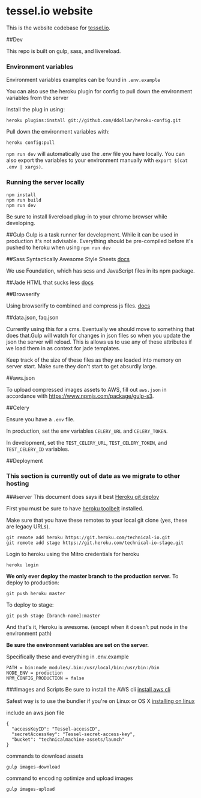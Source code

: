 # tessel.io website

This is the website codebase for [tessel.io](//tessel.io).

##Dev

This repo is built on gulp, sass, and livereload.

### Environment variables
Environment variables examples can be found in `.env.example`

You can also use the heroku plugin for config to pull down the environment variables from the server

Install the plug in using:

```
heroku plugins:install git://github.com/ddollar/heroku-config.git
```

Pull down the environment variables with:

```
heroku config:pull
```

`npm run dev` will automatically use the .env file you have locally. You can also export the variables to your environment manually with `export $(cat .env | xargs)`.

### Running the server locally


```
npm install
npm run build
npm run dev
```

Be sure to install livereload plug-in to your chrome browser while developing.


##Gulp
Gulp is a task runner for development. While it can be used in production it's not advisable. Everything should be pre-compiled before it's pushed to heroku when using `npm run dev`

##Sass
Syntactically Awesome Style Sheets [docs](http://sass-lang.com/)

We use Foundation, which has scss and JavaScript files in its npm package.

##Jade
HTML that sucks less [docs](http://jade-lang.com/)

##Browserify

Using browserify to combined and compress js files. [docs](http://browserify.org/)

##data.json, faq.json

Currently using this for a cms. Eventually we should move to something that does that.Gulp will watch for changes in json files so when you update the json the server will reload. This is allows us to use any of these attributes if we load them in as context for jade templates.

Keep track of the size of these files as they are loaded into memory on server start. Make sure they don't start to get absurdly large.

##aws.json

To upload compressed images assets to AWS, fill out `aws.json` in accordance with <https://www.npmjs.com/package/gulp-s3>.

##Celery

Ensure you have a `.env` file.

In production, set the env variables `CELERY_URL` and `CELERY_TOKEN`.

In development, set the `TEST_CELERY_URL`, `TEST_CELERY_TOKEN`, and `TEST_CELERY_ID` variables.

##Deployment

### This section is currently out of date as we migrate to other hosting

###server
This document does says it best [Heroku git deploy](https://devcenter.heroku.com/articles/git)

First you must be sure to have [heroku toolbelt](https://toolbelt.heroku.com/) installed.

Make sure that you have these remotes to your local git clone (yes, these are legacy URLs).

```
git remote add heroku https://git.heroku.com/technical-io.git
git remote add stage https://git.heroku.com/technical-io-stage.git
```

Login to heroku using the Mitro credentials for heroku

```
heroku login
```

**We only ever deploy the master branch to the production server.**
To deploy to production:
```
git push heroku master
```

To deploy to stage:
```
git push stage [branch-name]:master
```


And that's it, Heroku is awesome. (except when it doesn't put node in the environment path)

**Be sure the environment variables are set on the server.**

Specifically these and everything in .env.example

```
PATH = bin:node_modules/.bin:/usr/local/bin:/usr/bin:/bin
NODE_ENV = production
NPM_CONFIG_PRODUCTION = false
```

###Images and Scripts
Be sure to install the AWS cli
[install aws cli](http://docs.aws.amazon.com/cli/latest/userguide/installing.html)

Safest way is to use the bundler if you're on Linux or OS X [installing on linux](http://docs.aws.amazon.com/cli/latest/userguide/installing.html#install-bundle-other-os)

include an aws.json file

```
{
  "accessKeyID": "Tessel-accessID",
  "secretAccessKey": "Tessel-secret-access-key",
  "bucket": "technicalmachine-assets/launch"
}
```

commands to download assets
```
gulp images-download
```
command to encoding optimize and upload images

```
gulp images-upload
```
